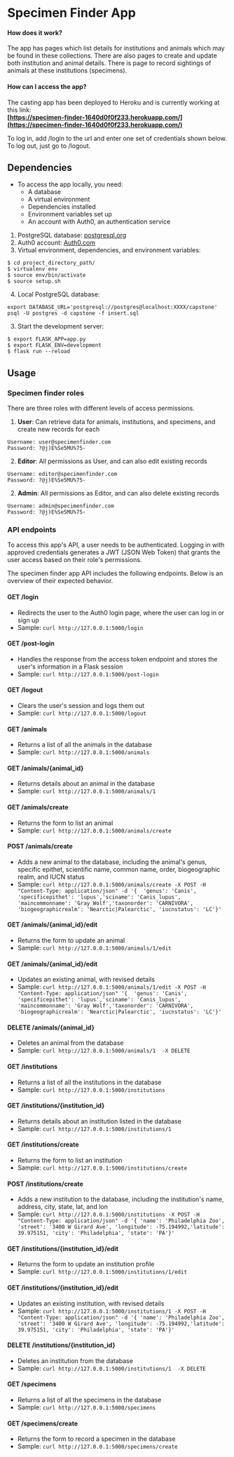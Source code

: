 # Specimen Finder App

#### How does it work?

The app has pages which list details for institutions and animals which may be found in these collections. There are also pages to create and update both institution and animal details. There is page to record sightings of animals at these institutions (specimens).

#### How can I access the app?

The casting app has been deployed to Heroku and is currently working at this link:</br>
<strong>[https://specimen-finder-1640d0f0f233.herokuapp.com/](https://specimen-finder-1640d0f0f233.herokuapp.com/)</strong>

To log in, add /login to the url and enter one set of credentials shown below. To log out, just go to /logout.

## Dependencies

- To access the app locally, you need:
  - A database
  - A virtual environment
  - Dependencies installed
  - Environment variables set up
  - An account with Auth0, an authentication service

1. PostgreSQL database: [postgresql.org](https://www.postgresql.org/download/)
2. Auth0 account: [Auth0.com](https://auth0.com/)
3. Virtual environment, dependencies, and environment variables:
```
$ cd project_directory_path/
$ virtualenv env
$ source env/bin/activate
$ source setup.sh
```
4. Local PostgreSQL database:
```
export DATABASE_URL='postgresql://postgres@localhost:XXXX/capstone'
psql -U postgres -d capstone -f insert.sql
```
3. Start the development server:
```
$ export FLASK_APP=app.py 
$ export FLASK_ENV=development
$ flask run --reload
```

## Usage

### Specimen finder roles

There are three roles with different levels of access permissions.

1. <strong>User</strong>: Can retrieve data for animals, institutions, and specimens, and create new records for each

```
Username: user@specimenfinder.com
Password: ?@j)E%Se5MU%75-
```

2. <strong>Editor</strong>: All permissions as User, and can also edit existing records

```
Username: editor@specimenfinder.com
Password: ?@j)E%Se5MU%75-
```

2. <strong>Admin</strong>: All permissions as Editor, and can also delete existing records

```
Username: admin@specimenfinder.com
Password: ?@j)E%Se5MU%75- 
```

### API endpoints

To access this app's API, a user needs to be authenticated. Logging in with approved credentials generates a JWT (JSON Web Token) that grants the user access based on their role's permissions.

The specimen finder app API includes the following endpoints. Below is an overview of their expected behavior.

#### GET /login
- Redirects the user to the Auth0 login page, where the user can log in or sign up
- Sample: ```curl http://127.0.0.1:5000/login```

#### GET /post-login
- Handles the response from the access token endpoint and stores the user's information in a Flask session
- Sample: ```curl http://127.0.0.1:5000/post-login```

#### GET /logout
- Clears the user's session and logs them out
- Sample: ```curl http://127.0.0.1:5000/logout```

#### GET /animals
- Returns a list of all the animals in the database
- Sample: ```curl http://127.0.0.1:5000/animals```

#### GET /animals/{animal_id}
- Returns details about an animal in the database
- Sample: ```curl http://127.0.0.1:5000/animals/1```

#### GET /animals/create
- Returns the form to list an animal
- Sample: ```curl http://127.0.0.1:5000/animals/create```

#### POST /animals/create
- Adds a new animal to the database, including the animal's genus, specific epithet, scientific name, common name, order, biogeographic realm, and IUCN status
- Sample: ```curl http://127.0.0.1:5000/animals/create -X POST -H "Content-Type: application/json" -d '{  'genus': 'Canis', 'specificepithet': 'lupus','sciname': 'Canis_lupus', 'maincommonname': 'Gray Wolf','taxonorder': 'CARNIVORA', 'biogeographicrealm': 'Nearctic|Palearctic', 'iucnstatus': 'LC'}'```

#### GET /animals/{animal_id}/edit
- Returns the form to update an animal
- Sample: ```curl http://127.0.0.1:5000/animals/1/edit```

#### GET /animals/{animal_id}/edit
- Updates an existing animal, with revised details
- Sample: ```curl http://127.0.0.1:5000/animals/1/edit -X POST -H "Content-Type: application/json" '{  'genus': 'Canis', 'specificepithet': 'lupus','sciname': 'Canis_lupus', 'maincommonname': 'Gray Wolf','taxonorder': 'CARNIVORA', 'biogeographicrealm': 'Nearctic|Palearctic', 'iucnstatus': 'LC'}'```

#### DELETE /animals/{animal_id}
- Deletes an animal from the database
- Sample: ```curl http://127.0.0.1:5000/animals/1  -X DELETE```

#### GET /institutions
- Returns a list of all the institutions in the database
- Sample: ```curl http://127.0.0.1:5000/institutions```

#### GET /institutions/{institution_id}
- Returns details about an institution listed in the database
- Sample: ```curl http://127.0.0.1:5000/institutions/1```

#### GET /institutions/create
- Returns the form to list an institution
- Sample: ```curl http://127.0.0.1:5000/institutions/create```

#### POST /institutions/create
- Adds a new institution to the database, including the institution's name, address, city, state, lat, and lon
- Sample: ```curl http://127.0.0.1:5000/institutions -X POST -H "Content-Type: application/json" -d '{ 'name': 'Philadelphia Zoo', 'street': '3400 W Girard Ave', 'longitude': -75.194992,'latitude': 39.975151, 'city': 'Philadelphia', 'state': 'PA'}'```

#### GET /institutions/{institution_id}/edit
- Returns the form to update an institution profile
- Sample: ```curl http://127.0.0.1:5000/institutions/1/edit```

#### GET /institutions/{institution_id}/edit
- Updates an existing institution, with revised details
- Sample: ```curl http://127.0.0.1:5000/institutions/1 -X POST -H "Content-Type: application/json" -d '{ 'name': 'Philadelphia Zoo', 'street': '3400 W Girard Ave', 'longitude': -75.194992,'latitude': 39.975151, 'city': 'Philadelphia', 'state': 'PA'}'```

#### DELETE /institutions/{institution_id}
- Deletes an institution from the database
- Sample: ```curl http://127.0.0.1:5000/institutions/1  -X DELETE```

#### GET /specimens
- Returns a list of all the specimens in the database
- Sample: ```curl http://127.0.0.1:5000/specimens```

#### GET /specimens/create
- Returns the form to record a specimen in the database
- Sample: ```curl http://127.0.0.1:5000/specimens/create```
